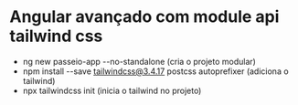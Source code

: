 # Angular avançado com module api tailwind css

- ng new passeio-app --no-standalone (cria o projeto modular)
- npm install --save tailwindcss@3.4.17 postcss autoprefixer (adiciona o tailwind)
- npx tailwindcss init (inicia o tailwind no projeto)